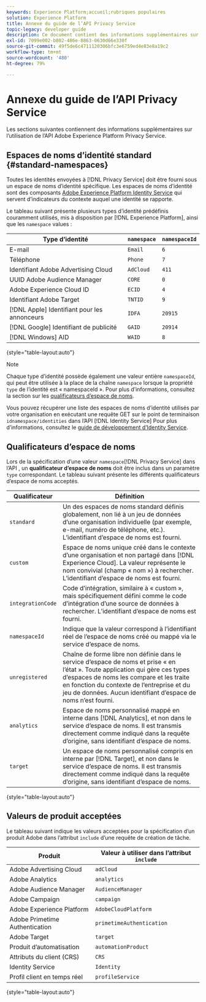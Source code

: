 ```yaml
---
keywords: Experience Platform;accueil;rubriques populaires
solution: Experience Platform
title: Annexe du guide de l’API Privacy Service
topic-legacy: developer guide
description: Ce document contient des informations supplémentaires sur l’utilisation de l’API Privacy Service.
exl-id: 7099e002-b802-486e-8863-0630d66e330f
source-git-commit: 49f5de6c4711120306bfc3e6759ed4e83e8a19c2
workflow-type: tm+mt
source-wordcount: '480'
ht-degree: 79%

---
```


# Annexe du guide de l’API Privacy Service

Les sections suivantes contiennent des informations supplémentaires sur l’utilisation de l’API Adobe Experience Platform Privacy Service.

## Espaces de noms d’identité standard {#standard-namespaces}

Toutes les identités envoyées à [!DNL Privacy Service] doit être fourni sous un espace de noms d’identité spécifique. Les espaces de noms d’identité sont des composants [Adobe Experience Platform Identity Service](../../identity-service/home.md) qui servent d’indicateurs du contexte auquel une identité se rapporte.

Le tableau suivant présente plusieurs types d’identité prédéfinis couramment utilisés, mis à disposition par [!DNL Experience Platform], ainsi que les `namespace` values :

| Type d’identité | `namespace` | `namespaceId` |
| --- | --- | --- |
| E-mail | `Email` | `6` |
| Téléphone | `Phone` | `7` |
| Identifiant Adobe Advertising Cloud | `AdCloud` | `411` |
| UUID Adobe Audience Manager | `CORE` | `0` |
| Adobe Experience Cloud ID | `ECID` | `4` |
| Identifiant Adobe Target | `TNTID` | `9` |
| [!DNL Apple] Identifiant pour les annonceurs | `IDFA` | `20915` |
| [!DNL Google] Identifiant de publicité | `GAID` | `20914` |
| [!DNL Windows] AID | `WAID` | `8` |

{style=&quot;table-layout:auto&quot;}

>[!NOTE]
>
> Chaque type d’identité possède également une valeur entière `namespaceId`, qui peut être utilisée à la place de la chaîne `namespace` lorsque la propriété `type` de l’identité est « namespaceId ». Pour plus d’informations, consultez la section sur les [qualificateurs d’espace de noms](#namespace-qualifiers).

Vous pouvez récupérer une liste des espaces de noms d’identité utilisés par votre organisation en exécutant une requête GET sur le point de terminaison `idnamespace/identities` dans l’API [!DNL Identity Service] Pour plus d’informations, consultez le [guide de développement d’Identity Service](../../identity-service/api/getting-started.md).

## Qualificateurs d’espace de noms

Lors de la spécification d’une valeur `namespace`[!DNL Privacy Service] dans l’API , un **qualificateur d’espace de noms** doit être inclus dans un paramètre `type` correspondant. Le tableau suivant présente les différents qualificateurs d’espace de noms acceptés.

| Qualificateur | Définition |
| --------- | ---------- |
| `standard` | Un des espaces de noms standard définis globalement, non lié à un jeu de données d’une organisation individuelle (par exemple, e-mail, numéro de téléphone, etc.). L’identifiant d’espace de noms est fourni. |
| `custom` | Espace de noms unique créé dans le contexte d’une organisation et non partagé dans [!DNL Experience Cloud]. La valeur représente le nom convivial (champ « nom ») à rechercher. L’identifiant d’espace de noms est fourni. |
| `integrationCode` | Code d’intégration, similaire à « custom », mais spécifiquement défini comme le code d’intégration d’une source de données à rechercher. L’identifiant d’espace de noms est fourni. |
| `namespaceId` | Indique que la valeur correspond à l’identifiant réel de l’espace de noms créé ou mappé via le service d’espace de noms. |
| `unregistered` | Chaîne de forme libre non définie dans le service d’espace de noms et prise « en l’état ». Toute application qui gère ces types d’espaces de noms les compare et les traite en fonction du contexte de l’entreprise et du jeu de données. Aucun identifiant d’espace de noms n’est fourni. |
| `analytics` | Espace de noms personnalisé mappé en interne dans [!DNL Analytics], et non dans le service d’espace de noms. Il est transmis directement comme indiqué dans la requête d’origine, sans identifiant d’espace de noms. |
| `target` | Un espace de noms personnalisé compris en interne par [!DNL Target], et non dans le service d’espace de noms. Il est transmis directement comme indiqué dans la requête d’origine, sans identifiant d’espace de noms. |

{style=&quot;table-layout:auto&quot;}

## Valeurs de produit acceptées

Le tableau suivant indique les valeurs acceptées pour la spécification d’un produit Adobe dans l’attribut `include` d’une requête de création de tâche.

| Produit | Valeur à utiliser dans l’attribut `include` |
| --- | --- |
| Adobe Advertising Cloud | `adCloud` |
| Adobe Analytics | `analytics` |
| Adobe Audience Manager | `AudienceManager` |
| Adobe Campaign | `campaign` |
| Adobe Experience Platform | `AdobeCloudPlatform` |
| Adobe Primetime Authentication | `primetimeAuthentication` |
| Adobe Target | `target` |
| Produit d’automatisation | `automationProduct` |
| Attributs du client (CRS) | `CRS` |
| Identity Service | `Identity` |
| Profil client en temps réel | `profileService` |

{style=&quot;table-layout:auto&quot;}